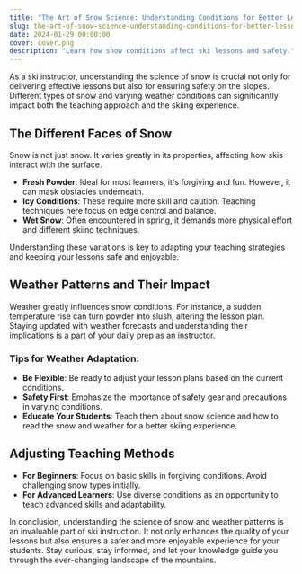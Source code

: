 ```yaml
---
title: "The Art of Snow Science: Understanding Conditions for Better Lessons"
slug: the-art-of-snow-science-understanding-conditions-for-better-lessons
date: 2024-01-29 00:00:00
cover: cover.png
description: "Learn how snow conditions affect ski lessons and safety."
---
```


As a ski instructor, understanding the science of snow is crucial not only for delivering effective lessons but also for ensuring safety on the slopes. Different types of snow and varying weather conditions can significantly impact both the teaching approach and the skiing experience. 

## The Different Faces of Snow
Snow is not just snow. It varies greatly in its properties, affecting how skis interact with the surface.

- **Fresh Powder**: Ideal for most learners, it's forgiving and fun. However, it can mask obstacles underneath.
- **Icy Conditions**: These require more skill and caution. Teaching techniques here focus on edge control and balance.
- **Wet Snow**: Often encountered in spring, it demands more physical effort and different skiing techniques.

Understanding these variations is key to adapting your teaching strategies and keeping your lessons safe and enjoyable.

## Weather Patterns and Their Impact
Weather greatly influences snow conditions. For instance, a sudden temperature rise can turn powder into slush, altering the lesson plan. Staying updated with weather forecasts and understanding their implications is a part of your daily prep as an instructor.

### Tips for Weather Adaptation:
- **Be Flexible**: Be ready to adjust your lesson plans based on the current conditions.
- **Safety First**: Emphasize the importance of safety gear and precautions in varying conditions.
- **Educate Your Students**: Teach them about snow science and how to read the snow and weather for a better skiing experience.

## Adjusting Teaching Methods
- **For Beginners**: Focus on basic skills in forgiving conditions. Avoid challenging snow types initially.
- **For Advanced Learners**: Use diverse conditions as an opportunity to teach advanced skills and adaptability.

In conclusion, understanding the science of snow and weather patterns is an invaluable part of ski instruction. It not only enhances the quality of your lessons but also ensures a safer and more enjoyable experience for your students. Stay curious, stay informed, and let your knowledge guide you through the ever-changing landscape of the mountains.